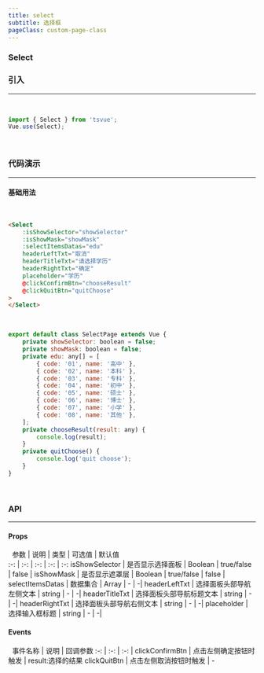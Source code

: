 ```yaml
---
title: select
subtitle: 选择框
pageClass: custom-page-class
---
```


### Select
### 引入
---
&nbsp;
```js
import { Select } from 'tsvue';
Vue.use(Select);
```

&nbsp;&nbsp;
### 代码演示
---
#### 基础用法
&nbsp;
```html
<Select 
    :isShowSelector="showSelector"
    :isShowMask="showMask"
    :selectItemsDatas="edu"
    headerLeftTxt="取消"
    headerTitleTxt="请选择学历"
    headerRightTxt="确定"
    placeholder="学历"
    @clickConfirmBtn="chooseResult"
    @clickQuitBtn="quitChoose"
>
</Select>
```
&nbsp;
```js
export default class SelectPage extends Vue {
    private showSelector: boolean = false;
    private showMask: boolean = false;
    private edu: any[] = [
        { code: '01', name: '高中' },
        { code: '02', name: '本科' },
        { code: '03', name: '专科' },
        { code: '04', name: '初中' },
        { code: '05', name: '硕士' },
        { code: '06', name: '博士' },
        { code: '07', name: '小学' },
        { code: '08', name: '其他' },
    ];
    private chooseResult(result: any) {
        console.log(result);
    }
    private quitChoose() {
        console.log('quit choose');
    }
}
```
&nbsp;

### API
---
#### Props
&nbsp;
参数 | 说明 |  类型 | 可选值 | 默认值  
:-: | :-: | :-: | :-: | :-:
isShowSelector | 是否显示选择面板 | Boolean | true/false | false |
isShowMask | 是否显示遮罩层 | Boolean | true/false | false |
selectItemsDatas | 数据集合 | Array | - | -| 
headerLeftTxt | 选择面板头部导航左侧文本 | string | - | -| 
headerTitleTxt | 选择面板头部导航标题文本 | string | - | -| 
headerRightTxt | 选择面板头部导航右侧文本 | string | - | -| 
placeholder | 选择输入框标题 | string | - | -|

#### Events
&nbsp;
事件名称 | 说明 | 回调参数
:-: | :-: | :-: |
clickConfirmBtn | 点击左侧确定按钮时触发 | result:选择的结果
clickQuitBtn | 点击左侧取消按钮时触发 | -